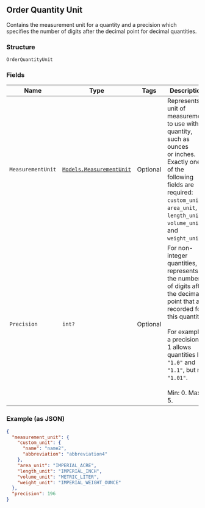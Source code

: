 ## Order Quantity Unit

Contains the measurement unit for a quantity and a precision which
specifies the number of digits after the decimal point for decimal quantities.

### Structure

`OrderQuantityUnit`

### Fields

| Name | Type | Tags | Description |
|  --- | --- | --- | --- |
| `MeasurementUnit` | [`Models.MeasurementUnit`](/doc/models/measurement-unit.md) | Optional | Represents a unit of measurement to use with a quantity, such as ounces<br>or inches. Exactly one of the following fields are required: `custom_unit`,<br>`area_unit`, `length_unit`, `volume_unit`, and `weight_unit`. |
| `Precision` | `int?` | Optional | For non-integer quantities, represents the number of digits after the decimal point that are<br>recorded for this quantity.<br><br>For example, a precision of 1 allows quantities like `"1.0"` and `"1.1"`, but not `"1.01"`.<br><br>Min: 0. Max: 5. |

### Example (as JSON)

```json
{
  "measurement_unit": {
    "custom_unit": {
      "name": "name2",
      "abbreviation": "abbreviation4"
    },
    "area_unit": "IMPERIAL_ACRE",
    "length_unit": "IMPERIAL_INCH",
    "volume_unit": "METRIC_LITER",
    "weight_unit": "IMPERIAL_WEIGHT_OUNCE"
  },
  "precision": 196
}
```

